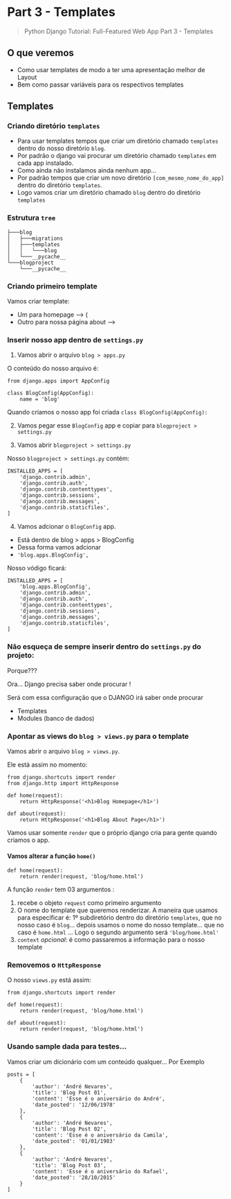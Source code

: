 # Part 3 - Templates
> Python Django Tutorial: Full-Featured Web App Part 3 - Templates

## O que veremos
- Como usar templates de modo a ter uma apresentação melhor de Layout
- Bem como passar variáveis para os respectivos templates

## Templates

### Criando diretório ```templates```
- Para usar templates tempos que criar um diretório chamado ```templates``` dentro do nosso diretório ```blog```.
- Por padrão o django vai procurar um diretório chamado ```templates``` em cada app instalado.
- Como ainda não instalamos ainda nenhum app...
- Por padrão tempos que criar um novo diretório ```[com_mesmo_nome_do_app]``` dentro do diretório ```templates```.
- Logo vamos criar um  diretório chamado ```blog``` dentro do diretório ```templates```

### Estrutura ```tree```
```
├───blog
│   ├───migrations
│   ├───templates
│   │   └───blog
│   └───__pycache__
└───blogproject
    └───__pycache__
```

### Criando primeiro template

Vamos criar template:
- Um para homepage --> (
- Outro para nossa página about --> 



### Inserir nosso app dentro de ```settings.py```



1. Vamos abrir o arquivo ```blog > apps.py```

O conteúdo do nosso arquivo é:
```
from django.apps import AppConfig

class BlogConfig(AppConfig):
    name = 'blog'
```

Quando criamos o nosso app foi criada ```class BlogConfig(AppConfig):```

2. Vamos pegar esse ```BlogConfig``` app e copiar para ```blogproject > settings.py```

3. Vamos abrir ```blogproject > settings.py```

Nosso ```blogproject > settings.py``` contém:
```
INSTALLED_APPS = [
    'django.contrib.admin',
    'django.contrib.auth',
    'django.contrib.contenttypes',
    'django.contrib.sessions',
    'django.contrib.messages',
    'django.contrib.staticfiles',
]
```

4. Vamos adcionar o ```BlogConfig``` app.
- Está dentro de blog > apps >  BlogConfig
- Dessa forma vamos adcionar 
- ```'blog.apps.BlogConfig',```

Nosso vódigo ficará:
```
INSTALLED_APPS = [
    'blog.apps.BlogConfig',
    'django.contrib.admin',
    'django.contrib.auth',
    'django.contrib.contenttypes',
    'django.contrib.sessions',
    'django.contrib.messages',
    'django.contrib.staticfiles',
]
```

### Não esqueça de sempre inserir dentro do ```settings.py``` do projeto:
Porque???

Ora... Django precisa saber onde procurar !

Será com essa configuração que o DJANGO irá saber onde procurar
- Templates
- Modules (banco de dados)



### Apontar as views do ```blog > views.py``` para o template

Vamos abrir o arquivo ```blog > views.py```.

Ele está assim no momento:
```
from django.shortcuts import render
from django.http import HttpResponse

def home(request):
    return HttpResponse('<h1>Blog Homepage</h1>')

def about(request):
    return HttpResponse('<h1>Blog About Page</h1>')
```

Vamos usar somente ```render``` que o próprio django cria para gente quando criamos o app.


#### Vamos alterar a função ```home()```
```
def home(request):
    return render(request, 'blog/home.html')
```
A função ```render``` tem 03 argumentos :
1. recebe o objeto ```request``` como primeiro argumento
2. O nome do template que queremos renderizar.  A maneira que usamos para especificar é: 1º subdiretório dentro do diretório ```templates```, que no nosso caso é ```blog```... depois usamos o nome do nosso template... que no caso é ```home.html``` ... Logo o segundo argumento será ```'blog/home.html'```
3. ```context``` _opcional_:  é como passaremos a informação para o nosso template



### Removemos o ```HttpResponse```

O nosso ```views.py``` está assim:

```
from django.shortcuts import render

def home(request):
    return render(request, 'blog/home.html')

def about(request):
    return render(request, 'blog/home.html')
```

### Usando sample dada para testes...

Vamos criar um dicionário com um conteúdo qualquer... Por Exemplo

```
posts = [
    {
        'author': 'André Nevares',
        'title': 'Blog Post 01',
        'content': 'Esse é o aniversário do André',
        'date_posted': '12/06/1978'
    },
    {
        'author': 'André Nevares',
        'title': 'Blog Post 02',
        'content': 'Esse é o aniversário da Camila',
        'date_posted': '01/01/1983'
    },
    {
        'author': 'André Nevares',
        'title': 'Blog Post 03',
        'content': 'Esse é o aniversário do Rafael',
        'date_posted': '28/10/2015'
    }
]
```
